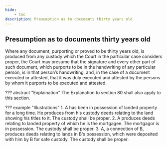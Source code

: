 ```yaml
---
hide:
    - toc
description: Presumption as to documents thirty years old
---
```


## Presumption as to documents thirty years old

Where any document, purporting or proved to be thirty years old, is produced from any custody which the Court in the particular case considers proper, the Court may presume that the signature and every other part of such document, which purports to be in the handwriting of any particular person, is in that person’s handwriting, and, in the case of a document executed or attested, that it was duly executed and attested by the persons by whom it purports to be executed and attested.

??? abstract "Explaination"
    The Explanation to section 80 shall also apply to this section.

??? example "Illustrations"
    1. A has been in possession of landed property for a long time. He produces from his custody deeds relating to the land showing his titles to it. The custody shall be proper.
    2. A produces deeds relating to landed property of which he is the mortgagee. The mortgagor is in possession. The custody shall be proper.
    3. A, a connection of B, produces deeds relating to lands in B's possession, which were deposited with him by B for safe custody. The custody shall be proper.
